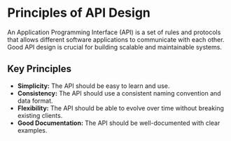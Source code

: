 # Principles of API Design

An Application Programming Interface (API) is a set of rules and protocols that allows different software applications to communicate with each other. Good API design is crucial for building scalable and maintainable systems.

## Key Principles

- **Simplicity:** The API should be easy to learn and use.
- **Consistency:** The API should use a consistent naming convention and data format.
- **Flexibility:** The API should be able to evolve over time without breaking existing clients.
- **Good Documentation:** The API should be well-documented with clear examples.
